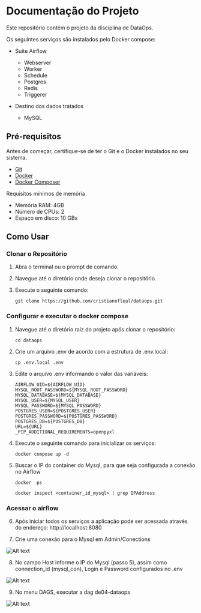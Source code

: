 # Documentação do Projeto

Este repositório contém o projeto da disciplina de DataOps.

Os seguintes serviços são instalados pelo Docker compose:

- Suite Airflow
    - Webserver
    - Worker
    - Schedule
    - Postgres
    - Redis
    - Triggerer

- Destino dos dados tratados
    - MySQL

## Pré-requisitos

Antes de começar, certifique-se de ter o Git e o Docker instalados no seu sistema.

- [Git](https://git-scm.com/book/en/v2/Getting-Started-Installing-Git)
- [Docker](https://docs.docker.com/engine/install/)
- [Docker Composer](https://docs.docker.com/compose/install/)

Requisitos mínimos de memória

- Memória RAM: 4GB
- Número de CPUs: 2
- Espaço em disco: 10 GBs


## Como Usar

### Clonar o Repositório

1. Abra o terminal ou o prompt de comando.

2. Navegue até o diretório onde deseja clonar o repositório.

3. Execute o seguinte comando:

    ```
    git clone https://github.com/cristianefleal/dataops.git
    ```

### Configurar e executar o docker compose

1. Navegue até o diretório raiz do projeto após clonar o repositório:

    ```
    cd dataops
    ```
2. Crie um arquivo .env de acordo com a estrutura de .env.local:

    ```
    cp .env.local .env
    ```
3. Edite o arquivo .env informando o valor das variáveis:

    ```
    AIRFLOW_UID=${AIRFLOW_UID}
    MYSQL_ROOT_PASSWORD=${MYSQL_ROOT_PASSWORD}
    MYSQL_DATABASE=${MYSQL_DATABASE}
    MYSQL_USER=${MYSQL_USER}
    MYSQL_PASSWORD=${MYSQL_PASSWORD}
    POSTGRES_USER=${POSTGRES_USER}
    POSTGRES_PASSWORD=${POSTGRES_PASSWORD}
    POSTGRES_DB=${POSTGRES_DB}
    URL=${URL}
    _PIP_ADDITIONAL_REQUIREMENTS=openpyxl
    ```

4. Execute o seguinte comando para inicializar os serviços:

    ```
    docker compose up -d
    ```

5. Buscar o IP do container do Mysql, para que seja configurada a conexão no Airflow

    ```
    docker  ps

    docker inspect <container_id_mysql> | grep IPAddress
    ```


### Acessar o airflow

6. Após iniciar todos os serviços a aplicação pode ser acessada através do endereço: http://localhost:8080

7. Crie uma conexão para o Mysql em Admin/Conections

![Alt text](images/airflow1.png?raw=true "Title")

8. No campo Host informe o IP do Mysql (passo 5), assim como connection_id (mysql_con), Login e Password configurados no .env

![Alt text](images/airflow2.png?raw=true "Title")

9. No menu DAGS, executar a dag de04-dataops

![Alt text](images/airflow3.png?raw=true "Title")
